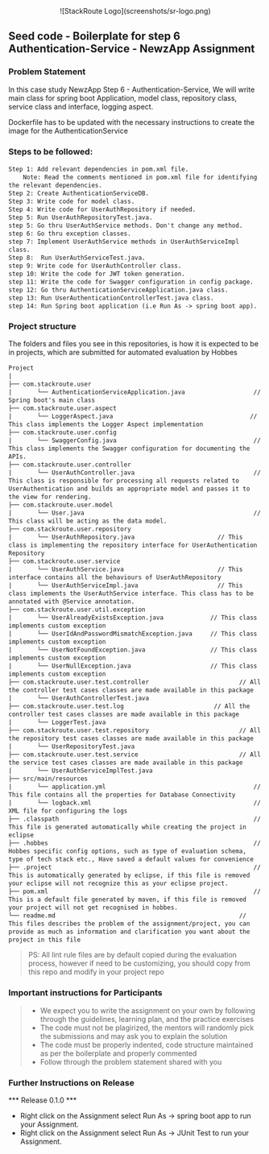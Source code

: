 <div align="center">
 ![StackRoute Logo](screenshots/sr-logo.png)
</div>

## Seed code - Boilerplate for step 6 Authentication-Service - NewzApp Assignment

### Problem Statement

In this case study NewzApp Step 6 - Authentication-Service, We will write main class for spring boot Application, model class, repository class, service class and interface, logging aspect.

Dockerfile has to be updated with the necessary instructions to create the image for the AuthenticationService

### Steps to be followed:

    Step 1: Add relevant dependencies in pom.xml file. 
        Note: Read the comments mentioned in pom.xml file for identifying the relevant dependencies.
    Step 2: Create AuthenticationServiceDB.
    Step 3: Write code for model class.
    Step 4: Write code for UserAuthRepository if needed.
    Step 5: Run UserAuthRepositoryTest.java. 
    step 5: Go thru UserAuthService methods. Don't change any method.
    step 6: Go thru exception classes.
    step 7: Implement UserAuthService methods in UserAuthServiceImpl class.
    Step 8:  Run UserAuthServiceTest.java.
    step 9: Write code for UserAuthController class.
    step 10: Write the code for JWT token generation.
    step 11: Write the code for Swagger configuration in config package.
    step 12: Go thru AuthenticationServiceApplication.java class.
    step 13: Run UserAuthenticationControllerTest.java class.
    step 14: Run Spring boot application (i.e Run As -> spring boot app).


### Project structure

The folders and files you see in this repositories, is how it is expected to be in projects, which are submitted for automated evaluation by Hobbes

    Project
	|
	├── com.stackroute.user
	|	    └── AuthenticationServiceApplication.java                   // Spring boot's main class
	├── com.stackroute.user.aspect             
    |       └── LoggerAspect.java                                      // This class implements the Logger Aspect implementation
	├── com.stackroute.user.config             
    |       └── SwaggerConfig.java                                      // This class implements the Swagger configuration for documenting the APIs.
	├── com.stackroute.user.controller
	|		└── UserAuthController.java                                 // This class is responsible for processing all requests related to UserAuthentication and builds an appropriate model and passes it to the view for rendering.
	├── com.stackroute.user.model
	|		└── User.java                                               // This class will be acting as the data model.
	├── com.stackroute.user.repository
	|		└── UserAuthRepository.java                       // This class is implementing the repository interface for UserAuthentication Repository
	├── com.stackroute.user.service
	|		└── UserAuthService.java                          // This interface contains all the behaviours of UserAuthRepository
	|		└── UserAuthServiceImpl.java                      // This class implements the UserAuthService interface. This class has to be annotated with @Service annotation.
	├── com.stackroute.user.util.exception
	|		└── UserAlreadyExistsException.java             // This class implements custom exception
	|		└── UserIdAndPasswordMismatchException.java     // This class implements custom exception
	|		└── UserNotFoundException.java                  // This class implements custom exception
	|		└── UserNullException.java                      // This class implements custom exception
	├── com.stackroute.user.test.controller                         // All the controller test cases classes are made available in this package
	|		└── UserAuthControllerTest.java
	├── com.stackroute.user.test.log                         // All the controller test cases classes are made available in this package
	|		└── LoggerTest.java
	├── com.stackroute.user.test.repository                         // All the repository test cases classes are made available in this package
	|		└── UserRepositoryTest.java
	├── com.stackroute.user.test.service                            // All the service test cases classes are made available in this package
	|		└── UserAuthServiceImplTest.java
	├── src/main/resources
	|		└── application.yml                                         // This file contains all the properties for Database Connectivity
	|		└── logback.xml                                             // XML file for configuring the logs
	├── .classpath			                                            // This file is generated automatically while creating the project in eclipse
	├── .hobbes   			                                            // Hobbes specific config options, such as type of evaluation schema, type of tech stack etc., Have saved a default values for convenience
	├── .project			                                            // This is automatically generated by eclipse, if this file is removed your eclipse will not recognize this as your eclipse project. 
	├── pom.xml 			                                            // This is a default file generated by maven, if this file is removed your project will not get recognised in hobbes.
	└── readme.md  		                                            // This files describes the problem of the assignment/project, you can provide as much as information and clarification you want about the project in this file

> PS: All lint rule files are by default copied during the evaluation process, however if need to be customizing, you should copy from this repo and modify in your project repo

### Important instructions for Participants
> - We expect you to write the assignment on your own by following through the guidelines, learning plan, and the practice exercises
> - The code must not be plagirized, the mentors will randomly pick the submissions and may ask you to explain the solution
> - The code must be properly indented, code structure maintained as per the boilerplate and properly commented
> - Follow through the problem statement shared with you

### Further Instructions on Release

*** Release 0.1.0 ***

- Right click on the Assignment select Run As -> spring boot app to run your Assignment.
- Right click on the Assignment select Run As -> JUnit Test to run your Assignment.